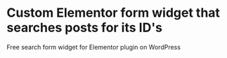 # Custom Elementor form widget that searches posts for its ID's
Free search form widget for Elementor plugin on WordPress
